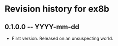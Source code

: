 # Revision history for ex8b

## 0.1.0.0 -- YYYY-mm-dd

* First version. Released on an unsuspecting world.
